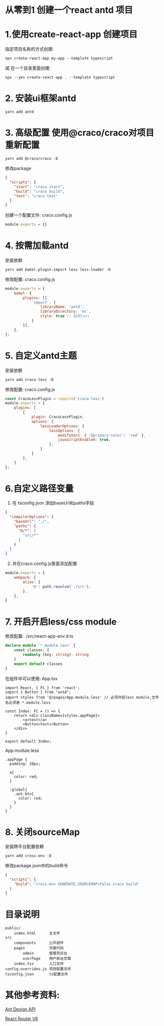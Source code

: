 # 从零到1 创建一个react antd 项目

# 1.使用create-react-app 创建项目

指定项目名称的方式创建:

```shell
npx create-react-app my-app --template typescript
```

或 在一个目录里面创建:

```shell
npx --yes create-react-app . --template typescript
```

# 2. 安装ui框架antd

```shell
yarn add antd
```

# 3. 高级配置 使用@craco/craco对项目重新配置

```shell
yarn add @craco/craco -D
```

修改package

```json
{
  "scripts": {
    "start": "craco start",
    "build": "craco build",
    "test": "craco test"
  }
}
```

创建一个配置文件: craco.config.js

```javascript
module.exports = {}
```

# 4. 按需加载antd

安装依赖

```shell
yarn add babel-plugin-import less less-loader -D
```

修改配置: craco.config.js

```javascript
module.exports = {
    babel: {
        plugins: [[
            'import', {
                libraryName: 'antd',
                libraryDirectory: 'es',
                style: true // 启用less
            }
        ]],
    },
};
```

# 5. 自定义antd主题

安装依赖

```shell
yarn add craco-less -D
```

修改配置: craco.config.js

```javascript
const CracoLessPlugin = require('craco-less')
module.exports = {
    plugins: [
        {
            plugin: CracoLessPlugin,
            options: {
                lessLoaderOptions: {
                    lessOptions: {
                        modifyVars: { '@primary-color': 'red' },
                        javascriptEnabled: true,
                    },
                }
            }
        },
    ]
};
```

# 6.自定义路径变量

1. 在 tsconfig.json 添加baseUrl和paths字段

```json
{
  "compilerOptions": {
    "baseUrl": "./",
    "paths": {
      "@/*": [
        "src/*"
      ]
    }
  }
}
```

2. 并在craco.config.js里面添加配置

```javascript
module.exports = {
    webpack: {
        alias: {
            '@': path.resolve('./src'),
        },
    },
}
```

# 7. 开启开启less/css module

修改配置: ./src/react-app-env.d.ts

```typescript
declare module '*.module.less' {
    const classes: {
        readonly [key: string]: string
    }
    export default classes
}
```

在组件中可以使用: App.tsx

```tsx
import React, { FC } from 'react';
import { Button } from "antd";
import styles from '@/pages/App.module.less' // 必须开启less module,文件名必须是 *.module.less

const Index: FC = () => {
    return <div className={styles.appPage}>
        <a>test</a>
        <Button>test</Button>
    </div>
}

export default Index;
```

App.module.less

```less
.appPage {
  padding: 20px;
  
  a{
    color: red;
  }
  
  :global{
    .ant-btn{
      color: red;
    }
  }
}
```

# 8. 关闭sourceMap

安装跨平台配置依赖

```shell
yarn add cross-env -D
```

修改package.json中的build命令

```json
{
  "scripts": {
    "build": "cross-env GENERATE_SOURCEMAP=false craco build"
  }
}
```

# 目录说明

```text
public/
    index.html      主文件
src
    components      公共组件
    pages           页面代码
        admin       管理员后台
        userPage    用户前台页面
    index.tsx       入口文件
config-overrides.js 项目配置文件
tsconfig.json       ts配置文件
```

# 其他参考资料:

[Ant Design API](https://ant.design/components/overview-cn/)

[React Router V6](https://reactrouter.com/docs/en/v6)
